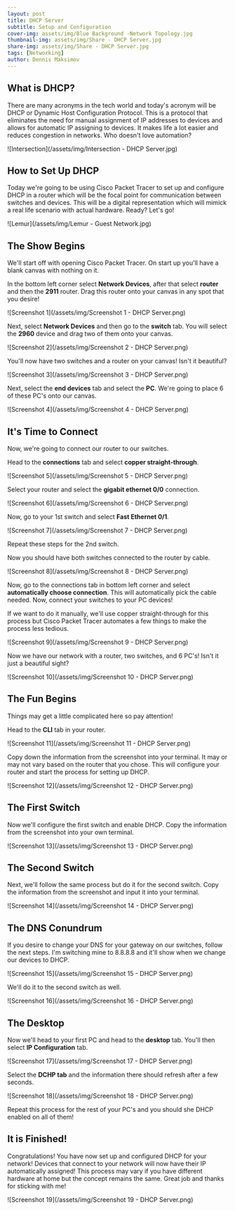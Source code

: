 ```yaml
---
layout: post
title: DHCP Server
subtitle: Setup and Configuration
cover-img: assets/img/Blue Background -Network Topology.jpg
thumbnail-img: assets/img/Share - DHCP Server.jpg
share-img: assets/img/Share - DHCP Server.jpg
tags: [Networking]
author: Dennis Maksimov
---
```


## What is DHCP?

There are many acronyms in the tech world and today's acronym will be DHCP or Dynamic Host Configuration Protocol. This is a protocol that eliminates the need for manual assignment of IP addresses to devices and allows for automatic IP assigning to devices. It makes life a lot easier and reduces congestion in networks. Who doesn't love automation?

![Intersection](/assets/img/Intersection - DHCP Server.jpg)

## How to Set Up DHCP

Today we're going to be using Cisco Packet Tracer to set up and configure DHCP in a router which will be the focal point for communication between switches and devices. This will be a digital representation which will mimick a real life scenario with actual hardware. Ready? Let's go!

![Lemur](/assets/img/Lemur - Guest Network.jpg)

## The Show Begins

We'll start off with opening Cisco Packet Tracer. On start up you'll have a blank canvas with nothing on it.

In the bottom left corner select **Network Devices**, after that select **router** and then the **2911** router. Drag this router onto your canvas in any spot that you desire!

![Screenshot 1](/assets/img/Screenshot 1 - DHCP Server.png)

Next, select **Network Devices** and then go to the **switch** tab. You will select the **2960** device and drag two of them onto your canvas.

![Screenshot 2](/assets/img/Screenshot 2 - DHCP Server.png)

You'll now have two switches and a router on your canvas! Isn't it beautiful?

![Screenshot 3](/assets/img/Screenshot 3 - DHCP Server.png)

Next, select the **end devices** tab and select the **PC**. We're going to place 6 of these PC's onto our canvas.

![Screenshot 4](/assets/img/Screenshot 4 - DHCP Server.png)

## It's Time to Connect

Now, we're going to connect our router to our switches.

Head to the **connections** tab and select **copper straight-through**. 

![Screenshot 5](/assets/img/Screenshot 5 - DHCP Server.png)

Select your router and select the **gigabit ethernet 0/0** connection.

![Screenshot 6](/assets/img/Screenshot 6 - DHCP Server.png)

Now, go to your 1st switch and select **Fast Ethernet 0/1**.

![Screenshot 7](/assets/img/Screenshot 7 - DHCP Server.png)

Repeat these steps for the 2nd switch.

Now you should have both switches connected to the router by cable.

![Screenshot 8](/assets/img/Screenshot 8 - DHCP Server.png)

Now, go to the connections tab in bottom left corner and select **automatically choose connection**. This will automatically pick the cable needed. Now, connect your switches to your PC devices! 

If we want to do it manually, we'll use copper straight-through for this process but Cisco Packet Tracer automates a few things to make the process less tedious. 

![Screenshot 9](/assets/img/Screenshot 9 - DHCP Server.png)

Now we have our network with a router, two switches, and 6 PC's! Isn't it just a beautiful sight?

![Screenshot 10](/assets/img/Screenshot 10 - DHCP Server.png)

## The Fun Begins

Things may get a little complicated here so pay attention! 

Head to the **CLI** tab in your router.

![Screenshot 11](/assets/img/Screenshot 11 - DHCP Server.png)

Copy down the information from the screenshot into your terminal. It may or may not vary based on the router that you chose. This will configure your router and start the process for setting up DHCP.

![Screenshot 12](/assets/img/Screenshot 12 - DHCP Server.png)

## The First Switch

Now we'll configure the first switch and enable DHCP. Copy the information from the screenshot into your own terminal.

![Screenshot 13](/assets/img/Screenshot 13 - DHCP Server.png)

## The Second Switch

Next, we'll follow the same process but do it for the second switch. Copy the information from the screenshot and input it into your terminal.

![Screenshot 14](/assets/img/Screenshot 14 - DHCP Server.png)

## The DNS Conundrum

If you desire to change your DNS for your gateway on our switches, follow the next steps. I'm switching mine to 8.8.8.8 and it'll show when we change our devices to DHCP.

![Screenshot 15](/assets/img/Screenshot 15 - DHCP Server.png)

We'll do it to the second switch as well.

![Screenshot 16](/assets/img/Screenshot 16 - DHCP Server.png)

## The Desktop

Now we'll head to your first PC and head to the **desktop** tab. You'll then select **IP Configuration** tab.

![Screenshot 17](/assets/img/Screenshot 17 - DHCP Server.png)

Select the **DCHP tab** and the information there should refresh after a few seconds.

![Screenshot 18](/assets/img/Screenshot 18 - DHCP Server.png)

Repeat this process for the rest of your PC's and you should she DHCP enabled on all of them! 

## It is Finished!

Congratulations! You have now set up and configured DHCP for your network! Devices that connect to your network will now have their IP automatically assigned! This process may vary if you have different hardware at home but the concept remains the same. Great job and thanks for sticking with me!

![Screenshot 19](/assets/img/Screenshot 19 - DHCP Server.png)
